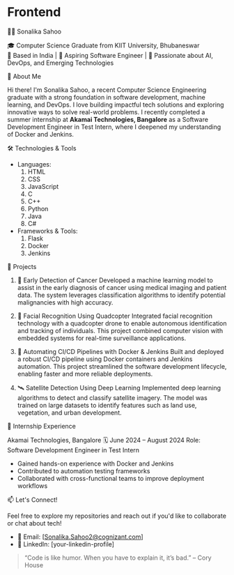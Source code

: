# Frontend

 👩‍💻 Sonalika Sahoo

🎓 Computer Science Graduate from KIIT University, Bhubaneswar  
📍 Based in India | 💼 Aspiring Software Engineer | 🚀 Passionate about AI, DevOps, and Emerging Technologies

 🌟 About Me

Hi there! I'm Sonalika Sahoo, a recent Computer Science Engineering graduate with a strong foundation in software development, machine learning, and DevOps. I love building impactful tech solutions and exploring innovative ways to solve real-world problems. I recently completed a summer internship at **Akamai Technologies, Bangalore** as a Software Development Engineer in Test Intern, where I deepened my understanding of Docker and Jenkins.

🛠️ Technologies & Tools

- Languages:
  1. HTML
  2. CSS
  3. JavaScript
  4. C
  5. C++
  6. Python
  7. Java
  8. C#
- Frameworks & Tools:
  1. Flask
  2. Docker
  3. Jenkins



 🚀 Projects

 1. 🧬 Early Detection of Cancer
Developed a machine learning model to assist in the early diagnosis of cancer using medical imaging and patient data. The system leverages classification algorithms to identify potential malignancies with high accuracy.

 2. 🤖 Facial Recognition Using Quadcopter
Integrated facial recognition technology with a quadcopter drone to enable autonomous identification and tracking of individuals. This project combined computer vision with embedded systems for real-time surveillance applications.

 3. 🔄 Automating CI/CD Pipelines with Docker & Jenkins
Built and deployed a robust CI/CD pipeline using Docker containers and Jenkins automation. This project streamlined the software development lifecycle, enabling faster and more reliable deployments.

 4. 🛰️ Satellite Detection Using Deep Learning
Implemented deep learning algorithms to detect and classify satellite imagery. The model was trained on large datasets to identify features such as land use, vegetation, and urban development.

 💼 Internship Experience

Akamai Technologies, Bangalore 
🗓️ June 2024 – August 2024 
Role: Software Development Engineer in Test Intern  
- Gained hands-on experience with Docker and Jenkins
- Contributed to automation testing frameworks
- Collaborated with cross-functional teams to improve deployment workflows

 📫 Let's Connect!

Feel free to explore my repositories and reach out if you'd like to collaborate or chat about tech!

- 📧 Email: [Sonalika.Sahoo2@cognizant.com]
- 💼 LinkedIn: [your-linkedin-profile]


> “Code is like humor. When you have to explain it, it’s bad.” – Cory House

